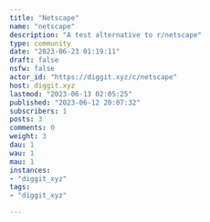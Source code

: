 ```yaml
---
title: "Netscape" 
name: "netscape"
description: "A test alternative to r/netscape"
type: community
date: "2023-06-23 01:19:11"
draft: false
nsfw: false
actor_id: "https://diggit.xyz/c/netscape"
host: diggit.xyz
lastmod: "2023-06-13 02:05:25"
published: "2023-06-12 20:07:32"
subscribers: 1
posts: 3
comments: 0
weight: 3
dau: 1
wau: 1
mau: 1
instances:
- "diggit_xyz"
tags: 
- "diggit_xyz"

---
```

